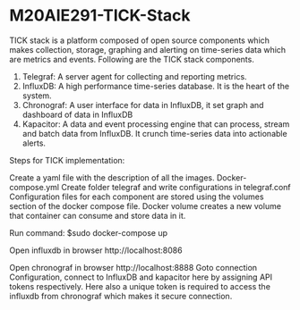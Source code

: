 # M20AIE291-TICK-Stack
TICK stack is a platform composed of open source components which makes collection, storage, graphing and alerting on time-series data which are metrics and events. Following are the TICK stack components.

1. Telegraf: A server agent for collecting and reporting metrics.
2. InfluxDB: A high performance time-series database. It is the heart of the system.
3. Chronograf: A user interface for data in InfluxDB, it set graph and dashboard of data in InfluxDB
4. Kapacitor: A data and event processing engine that can process, stream and batch data from InfluxDB. It crunch time-series data into actionable alerts.

Steps for TICK implementation:

Create a yaml file with the description of all the images. Docker-compose.yml
Create folder telegraf and write configurations in telegraf.conf
Configuration files for each component are stored using the volumes section of the docker compose file. Docker volume creates a new volume that container can consume and store data in it.

Run command: $sudo docker-compose up

Open influxdb in browser http://localhost:8086

Open chronograf in browser http://localhost:8888
Goto connection Configuration, connect to InfluxDB and kapacitor here by assigning API tokens respectively. Here also a unique token is required to access the influxdb from chronograf which makes it secure connection.

